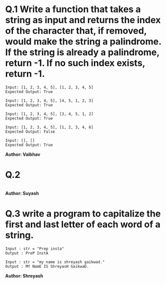 # Q.1 Write a function that takes a string as input and returns the index of the character that, if removed, would make the string a palindrome. If the string is already a palindrome, return -1. If no such index exists, return -1.
```
Input: [1, 2, 3, 4, 5], [1, 2, 3, 4, 5]
Expected Output: True

Input: [1, 2, 3, 4, 5], [4, 5, 1, 2, 3]
Expected Output: True

Input: [1, 2, 3, 4, 5], [3, 4, 5, 1, 2]
Expected Output: True

Input: [1, 2, 3, 4, 5], [1, 2, 3, 4, 6]
Expected Output: False

Input: [], []
Expected Output: True
```
**Author: Vaibhav**

# Q.2 

```

```
**Author: Suyash**

# Q.3 write a program to capitalize the first and last letter of each word of a string.
```
Input : str = "Prep insta"
Output : PreP InstA

Input : str = "my name is shreyash gaikwad."
Output : MY NamE IS ShreyasH GaikwaD.
```
**Author: Shreyash**

